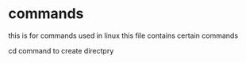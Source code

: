 # commands
this is for commands used in linux
this file contains certain commands

cd command
to create directpry

